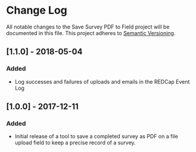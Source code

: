 # Change Log
All notable changes to the Save Survey PDF to Field project will be documented in this file.
This project adheres to [Semantic Versioning](http://semver.org/).

## [1.1.0] - 2018-05-04
### Added
- Log successes and failures of uploads and emails in the REDCap Event Log


## [1.0.0] - 2017-12-11
### Added
- Initial release of a tool to save a completed survey as PDF on a file upload field to keep a precise record of a survey.
